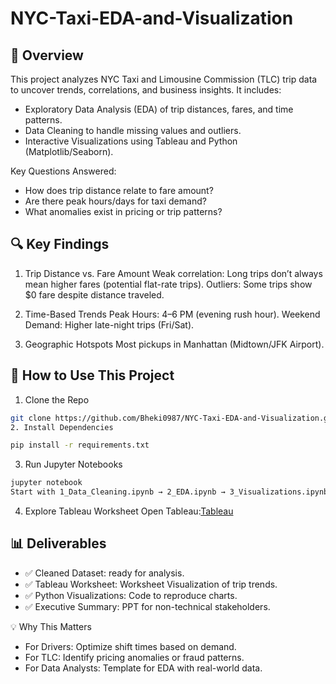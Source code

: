 # NYC-Taxi-EDA-and-Visualization

## 📌 Overview
This project analyzes NYC Taxi and Limousine Commission (TLC) trip data to uncover trends, correlations, and business insights. It includes:
- Exploratory Data Analysis (EDA) of trip distances, fares, and time patterns.
- Data Cleaning to handle missing values and outliers.
- Interactive Visualizations using Tableau and Python (Matplotlib/Seaborn).

Key Questions Answered:
- How does trip distance relate to fare amount?
- Are there peak hours/days for taxi demand?
- What anomalies exist in pricing or trip patterns?

## 🔍 Key Findings
1. Trip Distance vs. Fare Amount
Weak correlation: Long trips don’t always mean higher fares (potential flat-rate trips).
Outliers: Some trips show $0 fare despite distance traveled.

2. Time-Based Trends
Peak Hours: 4–6 PM (evening rush hour).
Weekend Demand: Higher late-night trips (Fri/Sat).

3. Geographic Hotspots
Most pickups in Manhattan (Midtown/JFK Airport).

## 🚀 How to Use This Project
1. Clone the Repo
```bash
git clone https://github.com/Bheki0987/NYC-Taxi-EDA-and-Visualization.git   
2. Install Dependencies
```
```bash
pip install -r requirements.txt
```
3. Run Jupyter Notebooks
```bash
jupyter notebook  
Start with 1_Data_Cleaning.ipynb → 2_EDA.ipynb → 3_Visualizations.ipynb.
```
4. Explore Tableau Worksheet
Open Tableau:[Tableau](https://public.tableau.com/views/TLCVisualization/TotalDistanceTotalAmountTLC2017?:language=en-US&:sid=&:redirect=auth&:display_count=n&:origin=viz_share_link)

## 📊 Deliverables
- ✅ Cleaned Dataset: ready for analysis.
- ✅ Tableau Worksheet: Worksheet Visualization of trip trends.
- ✅ Python Visualizations: Code to reproduce charts.
- ✅ Executive Summary: PPT for non-technical stakeholders.

💡 Why This Matters
- For Drivers: Optimize shift times based on demand.
- For TLC: Identify pricing anomalies or fraud patterns.
- For Data Analysts: Template for EDA with real-world data.
